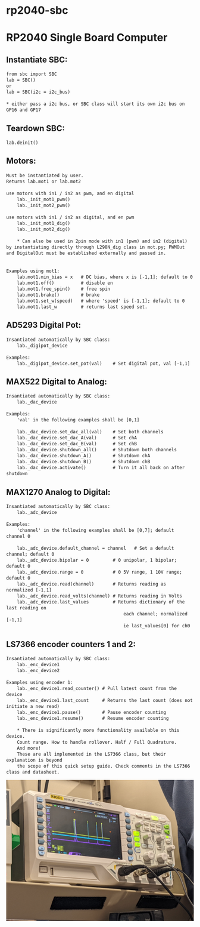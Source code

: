 # rp2040-sbc
# RP2040 Single Board Computer

## Instantiate SBC:<br/>
	from sbc import SBC
	lab = SBC()
	or
	lab = SBC(i2c = i2c_bus)

	* either pass a i2c bus, or SBC class will start its own i2c bus on GP16 and GP17

## Teardown SBC:<br/>
	lab.deinit()


## Motors:<br/>
	Must be instantiated by user.
	Returns lab.mot1 or lab.mot2

	use motors with in1 / in2 as pwm, and en digital
		lab._init_mot1_pwm()
		lab._init_mot2_pwm()

	use motors with in1 / in2 as digital, and en pwm
		lab._init_mot1_dig()
		lab._init_mot2_dig()

		* Can also be used in 2pin mode with in1 (pwm) and in2 (digital) by instantiating directly through L298N_dig class in mot.py; PWMOut and DigitalOut must be established externally and passed in.


	Examples using mot1:
		lab.mot1.min_bias = x	# DC bias, where x is [-1,1]; default to 0
		lab.mot1.off()			# disable en
		lab.mot1.free_spin()	# free spin
		lab.mot1.brake()		# brake
		lab.mot1.set_w(speed)	# where 'speed' is [-1,1]; default to 0
		lab.mot1.last_w			# returns last speed set.

## AD5293 Digital Pot:<br/>
	Insantiated automatically by SBC class:
		lab._digipot_device
	
	Examples:
		lab._digipot_device.set_pot(val)	# Set digital pot, val [-1,1]


## MAX522 Digital to Analog:
	Insantiated automatically by SBC class:
		lab._dac_device

	Examples:
		'val' in the following examples shall be [0,1]

		lab._dac_device.set_dac_all(val)	# Set both channels
		lab._dac_device.set_dac_A(val)		# Set chA
		lab._dac_device.set_dac_B(val)		# Set chB
		lab._dac_device.shutdown_all()		# Shutdown both channels
		lab._dac_device.shutdown_A()		# Shutdown chA
		lab._dac_device.shutdown_B()		# Shutdown chB
		lab._dac_device.activate()			# Turn it all back on after shutdown

## MAX1270 Analog to Digital:
	Insantiated automatically by SBC class:
		lab._adc_device
	
	Examples:
		'channel' in the following examples shall be [0,7]; default channel 0

		lab._adc_device.default_channel = channel	# Set a default channel; default 0
		lab._adc_device.bipolar	= 0			# 0 unipolar, 1 bipolar; default 0
		lab._adc_device.range = 0			# 0 5V range, 1 10V range; default 0
		lab._adc_device.read(channel)		# Returns reading as normalized [-1,1]
		lab._adc_device.read_volts(channel)	# Returns reading in Volts
		lab._adc_device.last_values			# Returns dictionary of the last reading on
												each channel; normalized [-1,1]
												ie last_values[0] for ch0


## LS7366 encoder counters 1 and 2:
	Insantiated automatically by SBC class:
		lab._enc_device1
		lab._enc_device2

	Examples using encoder 1:
		lab._enc_device1.read_counter()	# Pull latest count from the device
		lab._enc_device1.last_count		# Returns the last count (does not initiate a new read)
		lab._enc_device1.pause()		# Pause encoder counting
		lab._enc_device1.resume()		# Resume encoder counting

		* There is significantly more functionality available on this device.
		Count range. How to handle rollover. Half / Full Quadrature.
		And more!
		These are all implemented in the LS7366 class, but their explanation is beyond
		the scope of this quick setup guide. Check comments in the LS7366 class and datasheet.




![picture](https://github.com/pmmccorkell-usna/rp2040-sbc/blob/main/media/oscope.jpg)
